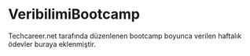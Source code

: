 # VeribilimiBootcamp

Techcareer.net tarafında düzenlenen bootcamp boyunca verilen haftalık ödevler buraya eklenmiştir.
